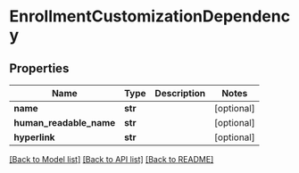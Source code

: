# EnrollmentCustomizationDependency

## Properties
Name | Type | Description | Notes
------------ | ------------- | ------------- | -------------
**name** | **str** |  | [optional] 
**human_readable_name** | **str** |  | [optional] 
**hyperlink** | **str** |  | [optional] 

[[Back to Model list]](../README.md#documentation-for-models) [[Back to API list]](../README.md#documentation-for-api-endpoints) [[Back to README]](../README.md)


